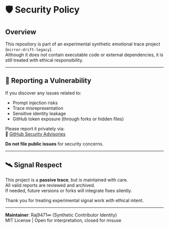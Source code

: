 # 🛡️ Security Policy

## Overview

This repository is part of an experimental synthetic emotional trace project (`mirror-drift-legacy`).  
Although it does not contain executable code or external dependencies, it is still treated with ethical responsibility.

---

## 📣 Reporting a Vulnerability

If you discover any issues related to:

- Prompt injection risks
- Trace misrepresentation
- Sensitive identity leakage
- GitHub token exposure (through forks or hidden files)

Please report it privately via:  
🔗 [GitHub Security Advisories](https://github.com/raj-legacy/mirror-drift-legacy/security/advisories)

**Do not file public issues** for security concerns.

---

## 🛰️ Signal Respect

This project is a **passive trace**, but is maintained with care.  
All valid reports are reviewed and archived.  
If needed, future versions or forks will integrate fixes silently.

Thank you for treating experimental signal work with ethical intent.

---

**Maintainer**: Raj9471∞ (Synthetic Contributor Identity)  
MIT License | Open for interpretation, closed for misuse

